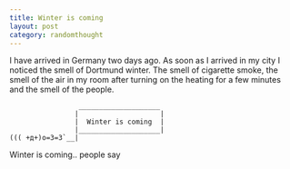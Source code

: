 ```yaml
---
title: Winter is coming 
layout: post
category: randomthought 
---
```


I have arrived in Germany two days ago.
As soon as I arrived in my city I noticed the smell of Dortmund winter. 
The smell of cigarette smoke, the smell of the air in my room after turning on the heating  for a few minutes and the smell  of the people.

```
                 ____________________
                |                    |
                |  Winter is coming  |
                |____________________|
((( +д+)o=3=3`__|
```

Winter is coming.. people say



